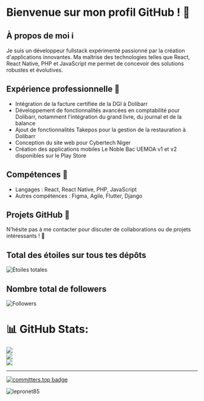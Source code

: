 # Bienvenue sur mon profil GitHub ! 👋

## À propos de moi ℹ️
Je suis un développeur fullstack expérimenté passionné par la création d'applications innovantes. Ma maîtrise des technologies telles que React, React Native, PHP et JavaScript me permet de concevoir des solutions robustes et évolutives.

## Expérience professionnelle 💼
- Intégration de la facture certifiée de la DGI à Dolibarr
- Développement de fonctionnalités avancées en comptabilité pour Dolibarr, notamment l'intégration du grand livre, du journal et de la balance
- Ajout de fonctionnalités Takepos pour la gestion de la restauration à Dolibarr
- Conception du site web pour Cybertech Niger
- Création des applications mobiles Le Noble Bac UEMOA v1 et v2 disponibles sur le Play Store

## Compétences 🚀
- Langages : React, React Native, PHP, JavaScript
- Autres compétences : Figma, Agile, Flutter, Django

## Projets GitHub 🌟


N'hésite pas à me contacter pour discuter de collaborations ou de projets intéressants ! 📧

## Total des étoiles sur tous tes dépôts

![Étoiles totales](https://img.shields.io/github/stars/lepronet85?affiliations=OWNER&style=social)

## Nombre total de followers

![Followers](https://img.shields.io/github/followers/lepronet85?style=social)


# 📊 GitHub Stats:
![](https://github-readme-stats.vercel.app/api?username=lepronet85&theme=tokyonight&hide_border=true&include_all_commits=true&count_private=true)<br/>
![](https://github-readme-streak-stats.herokuapp.com/?user=lepronet85&theme=tokyonight&hide_border=false)<br/>
![](https://github-readme-stats.vercel.app/api/top-langs/?username=lepronet85&theme=tokyonight&hide_border=true&include_all_commits=true&count_private=true&layout=compact)

---
[![committers.top badge](https://user-badge.committers.top/niger_private/lepronet85.svg)](https://user-badge.committers.top/niger_private/lepronet85)
<p align="left"> <img src="https://komarev.com/ghpvc/?username=lepronet85&label=Profile%20views&color=0e75b6&style=flat" alt="lepronet85" /> </p>

<!-- Proudly created with GPRM ( https://gprm.itsvg.in ) -->
